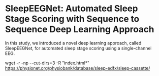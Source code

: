 # SleepEEGNet: Automated Sleep Stage Scoring with Sequence to Sequence Deep Learning Approach
In this study, we introduced a novel deep learning approach, called SleepEEGNet, for automated sleep stage scoring using a single-channel EEG.

wget -r -np --cut-dirs=3 -R "index.html*" https://physionet.org/physiobank/database/sleep-edfx/sleep-cassette/

